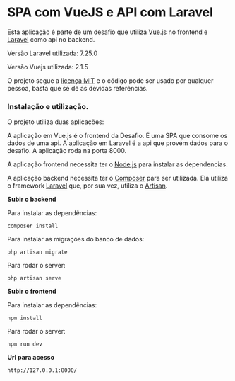 # SPA com VueJS e API com Laravel

Esta aplicação é parte de um desafio que utiliza [Vue.js](https://vuejs.org/) no frontend e [Laravel](https://laravel.com/) como api no backend.

Versão Laravel utilizada: 7.25.0

Versão Vuejs utilizada: 2.1.5

O projeto segue a [licença MIT](https://opensource.org/licenses/MIT) e o código pode ser usado por qualquer pessoa, basta que se dê as devidas referências.

### Instalação e utilização.

O projeto utiliza duas aplicações:

A aplicação em Vue.js é o frontend da Desafio. É uma SPA que consome os dados de uma api.
A aplicação em Laravel é a api que provém dados para o desafio.
A aplicação roda na porta 8000.

A aplicação frontend necessita ter o [Node.js](https://nodejs.org) para instalar as dependencias.

A aplicação backend necessita ter o [Composer](https://getcomposer.org/) para ser utilizada. Ela utiliza o framework [Laravel](https://laravel.com/) que, por sua vez, utiliza o [Artisan](https://laravel.com/docs/7.x/artisan).


**Subir o backend**

Para instalar as dependências:
```
composer install
```

Para instalar as migrações do banco de dados:
```
php artisan migrate
```

Para rodar o server:
```
php artisan serve
```


**Subir o frontend**

Para instalar as dependências:
```
npm install
```

Para rodar o server:
```
npm run dev
```

**Url para acesso**
```
http://127.0.0.1:8000/
```
